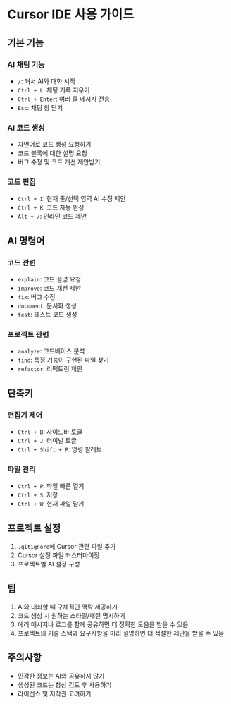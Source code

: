 # Cursor IDE 사용 가이드

## 기본 기능

### AI 채팅 기능
- `/`: 커서 AI와 대화 시작
- `Ctrl + L`: 채팅 기록 지우기
- `Ctrl + Enter`: 여러 줄 메시지 전송
- `Esc`: 채팅 창 닫기

### AI 코드 생성
- 자연어로 코드 생성 요청하기
- 코드 블록에 대한 설명 요청
- 버그 수정 및 코드 개선 제안받기

### 코드 편집
- `Ctrl + I`: 현재 줄/선택 영역 AI 수정 제안
- `Ctrl + K`: 코드 자동 완성
- `Alt + /`: 인라인 코드 제안

## AI 명령어

### 코드 관련
- `explain`: 코드 설명 요청
- `improve`: 코드 개선 제안
- `fix`: 버그 수정
- `document`: 문서화 생성
- `test`: 테스트 코드 생성

### 프로젝트 관련
- `analyze`: 코드베이스 분석
- `find`: 특정 기능이 구현된 파일 찾기
- `refactor`: 리팩토링 제안

## 단축키

### 편집기 제어
- `Ctrl + B`: 사이드바 토글
- `Ctrl + J`: 터미널 토글
- `Ctrl + Shift + P`: 명령 팔레트

### 파일 관리
- `Ctrl + P`: 파일 빠른 열기
- `Ctrl + S`: 저장
- `Ctrl + W`: 현재 파일 닫기

## 프로젝트 설정
1. `.gitignore`에 Cursor 관련 파일 추가
2. Cursor 설정 파일 커스터마이징
3. 프로젝트별 AI 설정 구성

## 팁
1. AI와 대화할 때 구체적인 맥락 제공하기
2. 코드 생성 시 원하는 스타일/패턴 명시하기
3. 에러 메시지나 로그를 함께 공유하면 더 정확한 도움을 받을 수 있음
4. 프로젝트의 기술 스택과 요구사항을 미리 설명하면 더 적절한 제안을 받을 수 있음

## 주의사항
- 민감한 정보는 AI와 공유하지 않기
- 생성된 코드는 항상 검토 후 사용하기
- 라이선스 및 저작권 고려하기